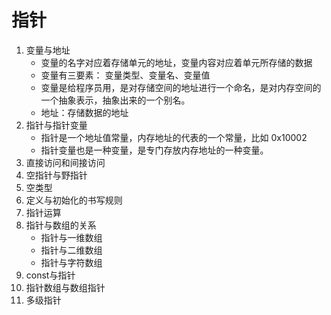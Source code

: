 # 指针

1. 变量与地址
   * 变量的名字对应着存储单元的地址，变量内容对应着单元所存储的数据
   * 变量有三要素： 变量类型、变量名、变量值
   * 变量是给程序员用，是对存储空间的地址进行一个命名，是对内存空间的一个抽象表示，抽象出来的一个别名。
   * 地址：存储数据的地址
2. 指针与指针变量
   * 指针是一个地址值常量，内存地址的代表的一个常量，比如 0x10002
   * 指针变量也是一种变量，是专门存放内存地址的一种变量。 
3. 直接访问和间接访问
4. 空指针与野指针
5. 空类型
6. 定义与初始化的书写规则
7. 指针运算
8. 指针与数组的关系
   * 指针与一维数组
   * 指针与二维数组
   * 指针与字符数组
9. const与指针
10. 指针数组与数组指针
11. 多级指针